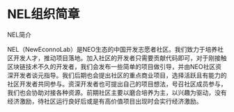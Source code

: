 # NEL组织简章
NEL简介

NEL（NewEconnoLab）是NEO生态的中国开发志愿者社区。我们致力于培养社区开发人才，推动项目落地。加入社区的开发者只需要贡献代码即可，对于刚接触区块链技术不久的开发者，我们会发布一些简单的项目做引导，并由NEO社区资深开发者谈元指导。我们后期也会提出社区的重点商业项目，选择活跃且有能力的社区开发者共同参与。资深开发者也可提出自己的项目想法，号召社区成员参与，我们也会协助对接各种资源。前期社区主要以磨合培养为主，以兴趣为驱动，没有经济激励，待社区运行良好后或是有高价值项目出现时会实行经济激励。
